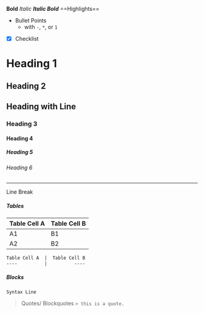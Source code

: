 **Bold**
*Italic*
***Italic Bold***
==Highlights==
- Bullet Points
	* with `-`, `*`, or `1`
- [x] Checklist
# Heading 1
## Heading 2
Heading with Line
---
### Heading 3
#### Heading 4
##### Heading 5
###### Heading 6
---
Line Break
##### Tables
| Table Cell A | Table Cell B |
| ---- | ---- |
| A1 | B1 |
| A2 | B2 |
```md
Table Cell A  |  Table Cell B
----          |          ----
```
##### Blocks
`Syntax Line`

> Quotes/ Blockquotes
``` > this is a quote.  ```
